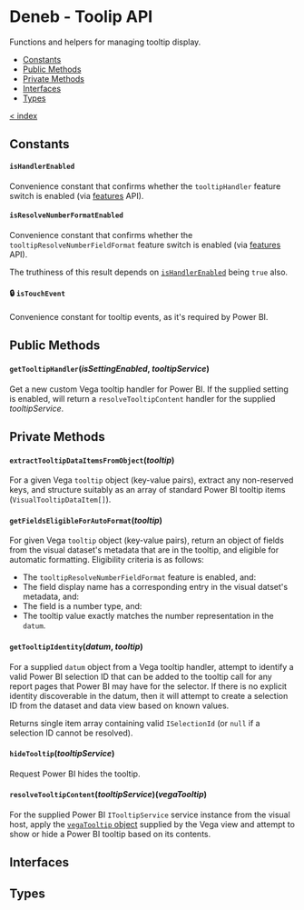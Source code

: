 # Deneb - Toolip API

Functions and helpers for managing tooltip display.

-   [Constants](#constants)
-   [Public Methods](#public-methods)
-   [Private Methods](#private-methods)
-   [Interfaces](#interfaces)
-   [Types](#types)

[< index](../README.md)

## Constants

#### `isHandlerEnabled`

Convenience constant that confirms whether the `tooltipHandler` feature switch is enabled (via [features](../features/README.md) API).

#### `isResolveNumberFormatEnabled`

Convenience constant that confirms whether the `tooltipResolveNumberFieldFormat` feature switch is enabled (via [features](../features/README.md) API).

The truthiness of this result depends on [`isHandlerEnabled`](#tooltipishandlerenabled) being `true` also.

#### 🔒 `isTouchEvent`

Convenience constant for tooltip events, as it's required by Power BI.

## Public Methods

#### `getTooltipHandler`(_isSettingEnabled_, _tooltipService_)

Get a new custom Vega tooltip handler for Power BI. If the supplied setting is enabled, will return a `resolveTooltipContent` handler for the supplied _tooltipService_.

## Private Methods

#### `extractTooltipDataItemsFromObject`(_tooltip_)

For a given Vega `tooltip` object (key-value pairs), extract any non-reserved keys, and structure suitably as an array of standard Power BI tooltip items (`VisualTooltipDataItem[]`).

#### `getFieldsEligibleForAutoFormat`(_tooltip_)

For given Vega `tooltip` object (key-value pairs), return an object of fields from the visual dataset's metadata that are in the tooltip, and eligible for automatic formatting. Eligibility criteria is as follows:

-   The `tooltipResolveNumberFieldFormat` feature is enabled, and:
-   The field display name has a corresponding entry in the visual datset's metadata, and:
-   The field is a number type, and:
-   The tooltip value exactly matches the number representation in the `datum`.

#### `getTooltipIdentity`(_datum_, _tooltip_)

For a supplied `datum` object from a Vega tooltip handler, attempt to identify a valid Power BI selection ID that can be added to the tooltip call for any report pages that Power BI may have for the selector. If there is no explicit identity discoverable in the datum, then it will attempt to create a selection ID from the dataset and data view based on known values.

Returns single item array containing valid `ISelectionId` (or `null` if a selection ID cannot be resolved).

#### `hideTooltip`(_tooltipService_)

Request Power BI hides the tooltip.

#### `resolveTooltipContent`(_tooltipService_)(_vegaTooltip_)

For the supplied Power BI `ITooltipService` service instance from the visual host, apply the [`vegaTooltip` object](https://github.com/vega/vega-tooltip/blob/master/docs/APIs.md) supplied by the Vega view and attempt to show or hide a Power BI tooltip based on its contents.

## Interfaces

## Types
